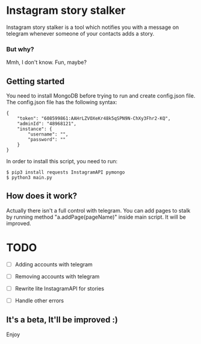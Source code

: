 # Instagram story stalker

Instagram story stalker is a tool which notifies you with a message on telegram whenever someone of your contacts adds a story.
### But why?
Mmh, I don't know. Fun, maybe?

## Getting started
You need to install MongoDB before trying to run and create config.json file.
The config.json file has the following syntax:
```
{
    "token": "608599861:AAHrLZVOXeKr48k5qSPN9N-ChXy3Fhr2-KQ",
    "adminId": "48968121",
    "instance": {
        "username": "",
        "password": ""
    }
}
```

In order to install this script, you need to run:
```
$ pip3 install requests InstagramAPI pymongo
$ python3 main.py
```

## How does it work?
Actually there isn't a full control with telegram. You can add pages to stalk by running method "a.addPage(pageName)" inside main script. It will be improved.

# TODO

- [ ] Adding accounts with telegram
- [ ] Removing accounts with telegram
- [ ] Rewrite lite InstagramAPI for stories
- [ ] Handle other errors


## It's a beta, It'll be improved :)
Enjoy